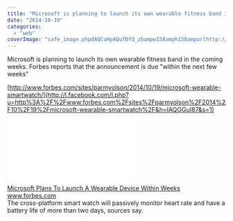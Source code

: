```yaml
---
title: "Microsoft is planning to launch its own wearable fitness band in the coming week..."
date: "2014-10-19"
categories: 
  - "web"
coverImage: "safe_image.phpdAQCuHpAQufDfQ_zbampw158amph158ampurlhttp://blogs-images.forbes.com/parmyolson/files/2014/10/Samsung-Gear-e1413408950432.jpeg"
---
```


Microsoft is planning to launch its own wearable fitness band in the coming weeks. Forbes reports that the announcement is due "within the next few weeks"  
  
[http://www.forbes.com/sites/parmyolson/2014/10/19/microsoft-wearable-smartwatch/](http://l.facebook.com/l.php?u=http%3A%2F%2Fwww.forbes.com%2Fsites%2Fparmyolson%2F2014%2F10%2F19%2Fmicrosoft-wearable-smartwatch%2F&h=IAQGGuI87&s=1)  
  
[![](images/safe_image.php?d=AQCuHpAQufDfQ_zb&w=158&h=158&url=http%3A%2F%2Fblogs-images.forbes.com%2Fparmyolson%2Ffiles%2F2014%2F10%2FSamsung-Gear-e1413408950432.jpeg)](http://l.facebook.com/l.php?u=http%3A%2F%2Fwww.forbes.com%2Fsites%2Fparmyolson%2F2014%2F10%2F19%2Fmicrosoft-wearable-smartwatch%2F&h=-AQFrH6GA&s=1)  
[Microsoft Plans To Launch A Wearable Device Within Weeks](http://l.facebook.com/l.php?u=http%3A%2F%2Fwww.forbes.com%2Fsites%2Fparmyolson%2F2014%2F10%2F19%2Fmicrosoft-wearable-smartwatch%2F&h=iAQEUlbVl&s=1)  
www.forbes.com  
The cross-platform smart watch will passively monitor heart rate and have a battery life of more than two days, sources say.
